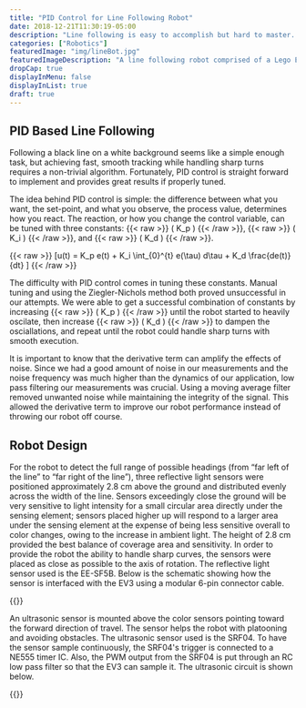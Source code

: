 ```yaml
---
title: "PID Control for Line Following Robot"
date: 2018-12-21T11:30:19-05:00
description: "Line following is easy to accomplish but hard to master. PID Control, while more challenging to implement and tune, provides effective smooth tracking and quick response."
categories: ["Robotics"]
featuredImage: "img/lineBot.jpg"
featuredImageDescription: "A line following robot comprised of a Lego EV3 and hand-soldered sensor circuits"
dropCap: true
displayInMenu: false
displayInList: true
draft: true
---
```




## PID Based Line Following

Following a black line on a white background seems like a simple enough task, but achieving fast, smooth tracking while handling sharp turns requires a non-trivial algorithm. Fortunately, PID control is straight forward to implement and provides great results if properly tuned.

The idea behind PID control is simple: the difference between what you want, the set-point, and what you observe, the process value, determines how you react. The reaction, or how you change the control variable, can be tuned with three constants: {{< raw >}} \( K_p \) {{< /raw >}}, {{< raw >}} \( K_i \) {{< /raw >}}, and {{< raw >}} \( K_d \) {{< /raw >}}.

{{< raw >}}
\[u(t) = K_p e(t) + K_i \int_{0}^{t} e(\tau) d\tau + K_d \frac{de(t)}{dt} \]
{{< /raw >}}

The difficulty with PID control comes in tuning these constants. Manual tuning and using the Ziegler-Nichols method both proved unsuccessful in our attempts. We were able to get a successful combination of constants by increasing {{< raw >}} \( K_p \) {{< /raw >}} until the robot started to heavily oscilate, then increase {{< raw >}} \( K_d \) {{< /raw >}} to dampen the osciallations, and repeat until the robot could handle sharp turns with smooth execution.

It is important to know that the derivative term can amplify the effects of noise. Since we had a good amount of noise in our measurements and the noise frequency was much higher than the dynamics of our application, low pass filtering our measurements was crucial. Using a moving average filter removed unwanted noise while maintaining the integrity of the signal. This allowed the derivative term to improve our robot performance instead of throwing our robot off course.

## Robot Design

For the robot to detect the full range of possible headings (from “far left of the line” to “far right of the line”), three reflective light sensors were positioned approximately 2.8 cm above the ground and distributed evenly across the width of the line. Sensors exceedingly close the ground will be very sensitive to light intensity for a small circular area directly under the sensing element; sensors placed higher up will respond to a larger area under the sensing element at the expense of being less sensitive overall to color changes, owing to the increase in ambient light. The height of 2.8 cm provided the best balance of coverage area and sensitivity. In order to provide the robot the ability to handle sharp curves, the sensors were placed as close as possible to the axis of rotation. The reflective light sensor used is the EE-SF5B. Below is the schematic showing how the sensor is interfaced with the EV3 using a modular 6-pin connector cable.

{{<smallimg src="/img/reflectiveOpticalSensorSchematic.png" alt="Schematic for reflective light sensor">}}

An ultrasonic sensor is mounted above the color sensors pointing toward the forward direction of travel. The sensor helps the robot with platooning and avoiding obstacles. The ultrasonic sensor used is the SRF04. To have the sensor sample continuously, the SRF04's trigger is connected to a NE555 timer IC. Also, the PWM output from the SRF04 is put through an RC low pass filter so that the EV3 can sample it. The ultrasonic circuit is shown below.

{{<smallimg src="/img/ultrasonicSensorSchematic.png" alt="Schematic for the ultrasonic sensor">}}